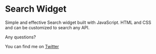 <h1>Search Widget</h1>

Simple and effective Search widget built with JavaScript. HTML and CSS and can be customized to search any API.

Any questions? 

You can find me on <a href="https://www.twitter.com/rartarian" target="_blank">Twitter</a>
